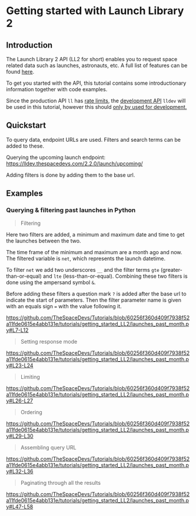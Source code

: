# Getting started with Launch Library 2

## Introduction
The Launch Library 2 API (LL2 for short) enables you to request space related data such as launches, astronauts, etc.
A full list of features can be found [here](https://thespacedevs.com/llapi).

To get you started with the API, this tutorial contains some introductionary information together with code examples.

Since the production API `ll` has [rate limits](../../faqs/faq_LL2.md#free-and-paid-access), the [development API](../../faqs/faq_LL2.md#what-is-lldev) `lldev` will be used in this tutorial, however this should <u>only by used for development.</u>

## Quickstart

To query data, endpoint URLs are used.
Filters and search terms can be added to these.

Querying the upcoming launch endpoint: https://lldev.thespacedevs.com/2.2.0/launch/upcoming/

Adding filters is done by adding them to the base url.


## Examples

### Querying & filtering past launches in Python

> Filtering

Here two filters are added, a minimum and maximum date and time to get the launches between the two.

The time frame of the minimum and maximum are a month ago and now.
The filtered variable is `net`, which represents the launch datetime.

To filter `net` we add two underscores `__` and the filter terms `gte` (greater-than-or-equal) and `lte` (less-than-or-equal).
Combining these two filters is done using the ampersand symbol `&`.

Before adding these filters a question mark `?` is added after the base url to indicate the start of parameters.
Then the filter parameter name is given with an equals sign `=` with the value following it.

https://github.com/TheSpaceDevs/Tutorials/blob/60256f360d409f7938f52a11fde0615e4abb131e/tutorials/getting_started_LL2/launches_past_month.py#L7-L12

> Setting response mode

https://github.com/TheSpaceDevs/Tutorials/blob/60256f360d409f7938f52a11fde0615e4abb131e/tutorials/getting_started_LL2/launches_past_month.py#L23-L24

> Limiting

https://github.com/TheSpaceDevs/Tutorials/blob/60256f360d409f7938f52a11fde0615e4abb131e/tutorials/getting_started_LL2/launches_past_month.py#L26-L27

> Ordering

https://github.com/TheSpaceDevs/Tutorials/blob/60256f360d409f7938f52a11fde0615e4abb131e/tutorials/getting_started_LL2/launches_past_month.py#L29-L30

> Assembling query URL

https://github.com/TheSpaceDevs/Tutorials/blob/60256f360d409f7938f52a11fde0615e4abb131e/tutorials/getting_started_LL2/launches_past_month.py#L32-L36

> Paginating through all the results

https://github.com/TheSpaceDevs/Tutorials/blob/60256f360d409f7938f52a11fde0615e4abb131e/tutorials/getting_started_LL2/launches_past_month.py#L47-L58
